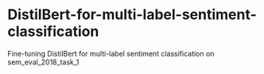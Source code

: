 # DistilBert-for-multi-label-sentiment-classification
Fine-tuning DistilBert for multi-label sentiment classification on sem_eval_2018_task_1
